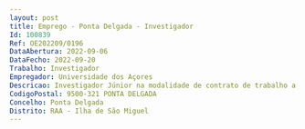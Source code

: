 ```yaml
--- 
layout: post
title: Emprego - Ponta Delgada - Investigador
Id: 100839
Ref: OE202209/0196
DataAbertura: 2022-09-06
DataFecho: 2022-09-20
Trabalho: Investigador
Empregador: Universidade dos Açores
Descricao: Investigador Júnior na modalidade de contrato de trabalho a termo resolutivo certo, para a área científica de Biologia, subdomínio de Hidrogeologia.
CodigoPostal: 9500-321 PONTA DELGADA
Concelho: Ponta Delgada
Distrito: RAA - Ilha de São Miguel
--- 
```

